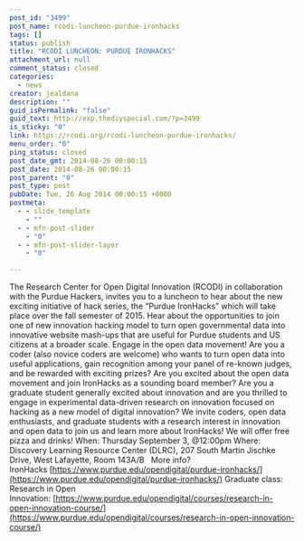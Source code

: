 ```yaml
---
post_id: "3499"
post_name: rcodi-luncheon-purdue-ironhacks
tags: []
status: publish
title: "RCODI LUNCHEON: PURDUE IRONHACKS"
attachment_url: null
comment_status: closed
categories:
  - news
creator: jealdana
description: ""
guid_isPermalink: "false"
guid_text: http://exp.thediyspecial.com/?p=3499
is_sticky: "0"
link: https://rcodi.org/rcodi-luncheon-purdue-ironhacks/
menu_order: "0"
ping_status: closed
post_date_gmt: 2014-08-26 00:00:15
post_date: 2014-08-26 00:00:15
post_parent: "0"
post_type: post
pubDate: Tue, 26 Aug 2014 00:00:15 +0000
postmeta:
  - - slide_template
    - ""
  - - mfn-post-slider
    - "0"
  - - mfn-post-slider-layer
    - "0"

---
```

The Research Center for Open Digital Innovation (RCODI) in collaboration with the Purdue Hackers, invites you to a luncheon to hear about the new exciting initiative of hack series, the “Purdue IronHacks” which will take place over the fall semester of 2015. Hear about the opportunities to join one of new innovation hacking model to turn open governmental data into innovative website mash-ups that are useful for Purdue students and US citizens at a broader scale. Engage in the open data movement! Are you a coder (also novice coders are welcome) who wants to turn open data into useful applications, gain recognition among your panel of re-known judges, and be rewarded with exciting prizes? Are you excited about the open data movement and join IronHacks as a sounding board member? Are you a graduate student generally excited about innovation and are you thrilled to engage in experimental data-driven research on innovation focused on hacking as a new model of digital innovation? We invite coders, open data enthusiasts, and graduate students with a research interest in innovation and open data to join us and learn more about IronHacks! We will offer free pizza and drinks! When: Thursday September 3, @12:00pm Where: Discovery Learning Resource Center (DLRC), 207 South Martin Jischke Drive, West Lafayette, Room 143A/B   More info? IronHacks [https://www.purdue.edu/opendigital/purdue-ironhacks/](https://www.purdue.edu/opendigital/purdue-ironhacks/) Graduate class: Research in Open Innovation: [https://www.purdue.edu/opendigital/courses/research-in-open-innovation-course/](https://www.purdue.edu/opendigital/courses/research-in-open-innovation-course/)
